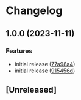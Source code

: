 # Changelog

## 1.0.0 (2023-11-11)


### Features

* initial release ([77a98a4](https://github.com/damonbauer/logsnag-ruby/commit/77a98a4ade4725e5d4562be962aa80da00cdd853))
* initial release ([915456d](https://github.com/damonbauer/logsnag-ruby/commit/915456decf532c190fb2a539dcc9b2bf0369cff6))

## [Unreleased]
